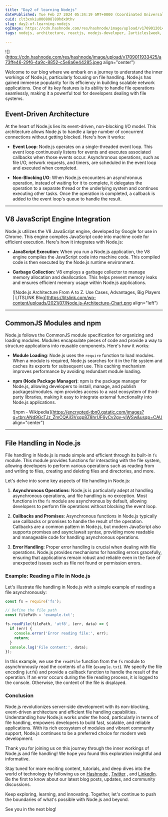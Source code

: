 ```yaml
---
title: "Day2 of learning Nodejs"
datePublished: Tue Feb 27 2024 05:34:19 GMT+0000 (Coordinated Universal Time)
cuid: clt3xnkiu000808l89hdx0thv
slug: day2-of-learning-nodejs
ogImage: https://cdn.hashnode.com/res/hashnode/image/upload/v1709012014701/0ba08b8d-6537-43e7-b4a3-7139abd52f59.png
tags: nodejs, architecture, reactjs, nodejs-developer, 2articles1week, learning-journey, learning-in-public

---
```


![](https://cdn.hashnode.com/res/hashnode/image/upload/v1709011933425/a73ffe46-29f6-4a9c-8852-c5e8a6e44285.jpeg align="center")

Welcome to our blog where we embark on a journey to understand the inner workings of Node.js, particularly focusing on file handling. Node.js has gained immense popularity for its efficiency in building scalable network applications. One of its key features is its ability to handle file operations seamlessly, making it a powerful tool for developers dealing with file systems.

## Event-Driven Architecture

At the heart of Node.js lies its event-driven, non-blocking I/O model. This architecture allows Node.js to handle a large number of concurrent connections without getting blocked. Here's how it works:

* **Event Loop**: Node.js operates on a single-threaded event loop. This event loop continuously listens for events and executes associated callbacks when those events occur. Asynchronous operations, such as file I/O, network requests, and timers, are scheduled in the event loop and executed when completed.
    
* **Non-Blocking I/O**: When Node.js encounters an asynchronous operation, instead of waiting for it to complete, it delegates the operation to a separate thread or the underlying system and continues executing other tasks. Once the operation is completed, a callback is added to the event loop's queue to handle the result.
    

---

## V8 JavaScript Engine Integration

Node.js utilizes the V8 JavaScript engine, developed by Google for use in Chrome. This engine compiles JavaScript code into machine code for efficient execution. Here's how it integrates with Node.js:

* **JavaScript Execution**: When you run a Node.js application, the V8 engine compiles the JavaScript code into machine code. This compiled code is then executed by the Node.js runtime environment.
    
* **Garbage Collection**: V8 employs a garbage collector to manage memory allocation and deallocation. This helps prevent memory leaks and ensures efficient memory usage within Node.js applications.
    
    ![Node.js Architecture From A to Z. Use Cases, Advantages, Big Players |  LITSLINK Blog](https://litslink.com/wp-content/uploads/2021/07/Node.js-Architecture-Chart.png align="left")
    

---

## CommonJS Modules and npm

Node.js follows the CommonJS module specification for organizing and loading modules. Modules encapsulate pieces of code and provide a way to structure applications into reusable components. Here's how it works:

* **Module Loading**: Node.js uses the `require` function to load modules. When a module is required, Node.js searches for it in the file system and caches its exports for subsequent use. This caching mechanism improves performance by avoiding redundant module loading.
    
* **npm (Node Package Manager)**: npm is the package manager for Node.js, allowing developers to install, manage, and publish packages/modules. npm provides access to a vast ecosystem of third-party libraries, making it easy to integrate external functionality into Node.js applications.
    
    ![npm - Wikipedia](https://encrypted-tbn0.gstatic.com/images?q=tbn:ANd9GcTJz_ZmCQAiI3Vxgp8Z8hrUF6yCv2gv-yjWSw&usqp=CAU align="center")
    

---

## File Handling in Node.js

File handling in Node.js is made simple and efficient through its built-in `fs` module. This module provides functions for interacting with the file system, allowing developers to perform various operations such as reading from and writing to files, creating and deleting files and directories, and more.

Let's delve into some key aspects of file handling in Node.js:

1. **Asynchronous Operations**: Node.js is particularly adept at handling asynchronous operations, and file handling is no exception. Most functions in the `fs` module are asynchronous by default, allowing developers to perform file operations without blocking the event loop.
    
2. **Callbacks and Promises**: Asynchronous functions in Node.js typically use callbacks or promises to handle the result of the operation. Callbacks are a common pattern in Node.js, but modern JavaScript also supports promises and async/await syntax, providing more readable and manageable code for handling asynchronous operations.
    
3. **Error Handling**: Proper error handling is crucial when dealing with file operations. Node.js provides mechanisms for handling errors gracefully, ensuring that applications remain robust and reliable even in the face of unexpected issues such as file not found or permission errors.
    

### Example: Reading a File in Node.js

Let's illustrate file handling in Node.js with a simple example of reading a file asynchronously:

```javascript
const fs = require('fs');

// Define the file path
const filePath = 'example.txt';

fs.readFile(filePath, 'utf8', (err, data) => {
  if (err) {
    console.error('Error reading file:', err);
    return;
  }
  console.log('File content:', data);
});
```

In this example, we use the `readFile` function from the `fs` module to asynchronously read the contents of a file (`example.txt`). We specify the file encoding (`utf8`) and provide a callback function to handle the result of the operation. If an error occurs during the file reading process, it is logged to the console. Otherwise, the content of the file is displayed.

### Conclusion

Node.js revolutionizes server-side development with its non-blocking, event-driven architecture and efficient file handling capabilities. Understanding how Node.js works under the hood, particularly in terms of file handling, empowers developers to build fast, scalable, and reliable applications. With its rich ecosystem of modules and vibrant community support, Node.js continues to be a preferred choice for modern web development.

Thank you for joining us on this journey through the inner workings of Node.js and file handling! We hope you found this exploration insightful and informative.

Stay tuned for more exciting content, tutorials, and deep dives into the world of technology by following us on [Hashnode](https://hashnode.com/@Nehal71) , [Twitter](http://twitter.com/IngoleNehal) , and [LinkedIn](https://www.linkedin.com/in/nehal-ingole/). Be the first to know about our latest blog posts, updates, and community discussions.

Keep exploring, learning, and innovating. Together, let's continue to push the boundaries of what's possible with Node.js and beyond.

See you in the next blog!